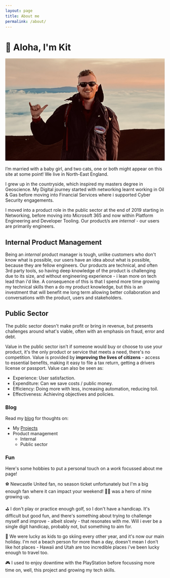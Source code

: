 ```yaml
---
layout: page
title: About me
permalink: /about/
---
```

# :wave: Aloha, I'm Kit

![Image of me throwing a shaka at the top of Mauna Kea](/assets/images/Me.jpeg)

I’m married with a baby girl, and two cats, one or both might appear on this site at some point! We live in North-East England.

I grew up in the countryside, which inspired my masters degree in Geoscience. My Digital journey started with networking learnt working in Oil & Gas before moving into Financial Services where i supported Cyber Security engagements.

I moved into a product role in the public sector at the end of 2019 starting in Networking, before moving into Microsoft 365 and now within Platform Engineering and Developer Tooling. Our product/s are *internal* - our users are primarily engineers.

## Internal Product Management

Being an *internal* product manager is tough, unlike customers who don't know what is possible, our users have an idea about what is possible, because they are fellow engineers. Our products are technical, and often 3rd party tools, so having deep knowledge of the product is challenging due to its size, and without engineering experience - i lean more on tech lead than i'd like. A consequence of this is that I spend more time growing my technical skills then a do my product knowledge, but this is an investment that will benefit me long term allowing better collaboration and conversations with the product, users and stakeholders.

## Public Sector

The public sector doesn't make profit or bring in revenue, but presents challenges around what's viable, often with an emphasis on fraud, error and debt.

Value in the public sector isn't if someone would buy or choose to use your product, it's the only product or service that meets a need, there's no competition. Value is provided by **improving the lives of citizens** - access to essential benefits, making it easy to file a tax return, getting a drivers license or passport. Value can also be seen as:

- Experience: User satisfaction.
- Expenditure: Can we save costs / public money.
- Efficiency: Doing more with less, increasing automation, reducing toil.
- Effectiveness: Achieving objectives and policies.

### Blog

Read my [blog](/blog/) for thoughts on:

- My [Projects](/projects/)
- Product management
  - Internal
  - Public sector

### Fun

Here's some hobbies to put a personal touch on a *work* focussed about me page!

:soccer: Newcastle United fan, no season ticket unfortunately but I'm a big enough fan where it can impact your weekend! :raising_hand_man: was a hero of mine growing up.

:golf: I don't play or practice enough golf, so I don't have a handicap. It's difficult but good fun, and there's something about trying to challenge myself and improve - albeit slowly - that resonates with me. Will i ever be a single digit handicap, probably not, but something to aim for.

:ski: We were lucky as kids to go skiing every other year, and it's now our main holiday. I'm not a beach person for more than a day, doesn't mean I don't like hot places - Hawaii and Utah are too incredible places i've been lucky enough to travel too.

:video_game: I used to enjoy downtime with the PlayStation before focussing more time on, well, this project and growing my tech skills.
